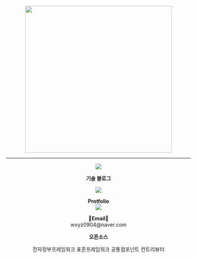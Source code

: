 <!--  <img src="https://github.com/Lee-Kyuhwun/Lee-Kyuhwun/assets/107871734/fac670e0-912c-4430-8c17-0399f86019db" alt="Profile Picture"> -->
<p align="center">
<p align="center">
 <img src="https://github.com/Lee-Kyuhwun/Lee-Kyuhwun/assets/107871734/f3f24000-f3a0-47a1-9795-a1ded7ab93c8" width="400" height="auto">
</p>
</p>


---

<p align="center">
  <a href="https://hits.seeyoufarm.com">
    <img src="https://hits.seeyoufarm.com/api/count/incr/badge.svg?url=https%3A%2F%2Fgithub.com%2FLee-Kyuhwun%2Fhit-counter&count_bg=%2379C83D&title_bg=%23555555&icon=&icon_color=%23E7E7E7&title=hits&edge_flat=false">
  </a>
</p>

<p align="center"><strong>기술 블로그</strong></p>

<p align="center">
  <a href="https://github.com/eungyeole/velog-readme-stats">
    <img src="https://velog-readme-stats.vercel.app/api?name=normalvector">
  </a>
</p>

<p align="center">
  <strong>Protfolio</strong><br>
  <a href="https://seed-collision-814.notion.site/4a4dc51c6cac48ae9a7e1207aca83808?pvs=4" target="_blank">    
    <img src="https://img.shields.io/badge/Notion-000000?style=flat-square&logo=Notion&logoColor=00000">
  </a>
</p>

<p align="center">
  <strong>📧Email📧</strong><br>wxyz0904@naver.com
</p>

<p align="center"><strong>오픈소스</strong></p>

<p align="center">전자정부프레임워크 표준프레임워크 공통컴포넌트 컨트리뷰터</p>
<!--
<p align="center">
  <img src="https://github-readme-stats.vercel.app/api?username=Lee-Kyuhwun&show_icons=true&theme=dark">
</p>
--
<p align="center">
  <a href="https://solved.ac/dlrbgns0904/">
    <img src="http://mazassumnida.wtf/api/v2/generate_badge?boj=dlrbgns0904">
  </a>
</p>
--
<p align="center">
  <img src="https://github-readme-stats.vercel.app/api/top-langs/?username=Lee-Kyuhwun">
</p>
-->
